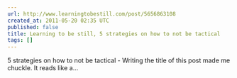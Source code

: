 ```yaml
---
url: http://www.learningtobestill.com/post/5656863108
created_at: 2011-05-20 02:35 UTC
published: false
title: Learning to be still, 5 strategies on how to not be tactical
tags: []
---
```


5 strategies on how to not be tactical - Writing the title of this post made me chuckle. It reads like a...
